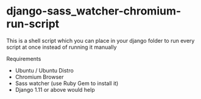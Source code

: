 # django-sass_watcher-chromium-run-script
This is a shell script which you can place in your django folder to run every script at once instead of running it manually

Requirements
* Ubuntu / Ubuntu Distro
* Chromium Browser
* Sass watcher (use Ruby Gem to install it)
* Django 1.11 or above would help
